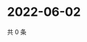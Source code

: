 # 2022-06-02

共 0 条

<!-- BEGIN WEIBO -->
<!-- 最后更新时间 Thu Jun 02 2022 04:18:32 GMT+0800 (China Standard Time) -->

<!-- END WEIBO -->
